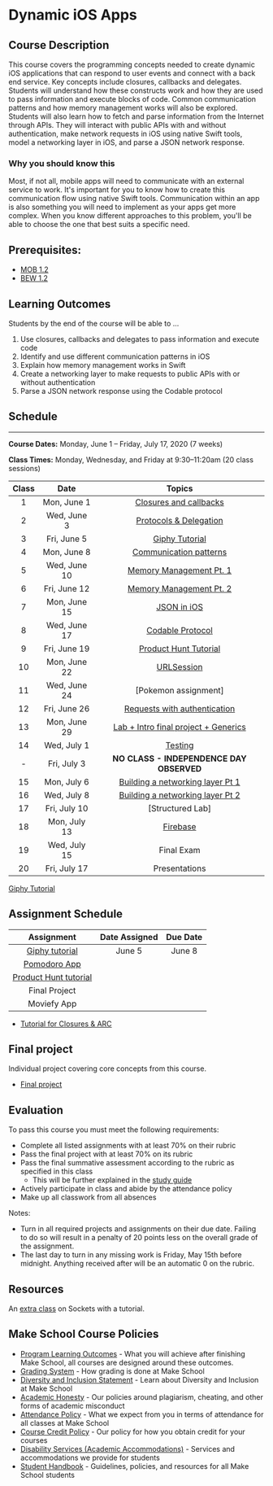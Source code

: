 # Dynamic iOS Apps

## Course Description

This course covers the programming concepts needed to create dynamic iOS applications that can respond to user events and connect with a back end service. Key concepts include closures, callbacks and delegates. Students will understand how these constructs work and how they are used to pass information and execute blocks of code. Common communication patterns and how memory management works will also be explored. Students will also learn how to fetch and parse information from the Internet through APIs. They will interact with public APIs with and without authentication, make network requests in iOS using native Swift tools, model a networking layer in iOS, and parse a JSON network response.

### Why you should know this

Most, if not all, mobile apps will need to communicate with an external service to work. It's important for you to know how to create this communication flow using native Swift tools. Communication within an app is also something you will need to implement as your apps get more complex. When you know different approaches to this problem, you'll be able to choose the one that best suits a specific need.

## Prerequisites:  

- [MOB 1.2](https://github.com/Make-School-Courses/MOB-1.2-Introduction-to-iOS-Development-in-Swift)
- [BEW 1.2]()

## Learning Outcomes

Students by the end of the course will be able to ...

1. Use closures, callbacks and delegates to pass information and execute code
1. Identify and use different communication patterns in iOS
1. Explain how memory management works in Swift
1. Create a networking layer to make requests to public APIs with or without authentication
1. Parse a JSON network response using the Codable protocol

## Schedule
---

**Course Dates:** Monday, June 1 – Friday, July 17, 2020 (7 weeks)

**Class Times:** Monday, Wednesday, and Friday at 9:30–11:20am (20 class sessions)

| Class |          Date          |                 Topics                  |
|:-----:|:----------------------:|:---------------------------------------:|
|  1 |  Mon, June 1               | [Closures and callbacks]               |
|  2 |  Wed, June 3               | [Protocols & Delegation]               |
|  3 |  Fri, June 5               | [Giphy Tutorial]                       |
|  4 |  Mon, June 8               | [Communication patterns]               |
|  5 |  Wed, June 10              | [Memory Management Pt. 1]              |
|  6 |  Fri, June 12              | [Memory Management Pt. 2]              |
|  7 |  Mon, June 15              | [JSON in iOS]                          |
|  8 |  Wed, June 17              | [Codable Protocol]                     |
|  9 |  Fri, June 19              | [Product Hunt Tutorial]                |
| 10 |  Mon, June 22              | [URLSession]                          |
| 11 |  Wed, June 24              | [Pokemon assignment]                   |
| 12 |  Fri, June 26              | [Requests with authentication]         |
| 13 |  Mon, June 29              | [Lab + Intro final project + Generics] |
| 14 |  Wed, July 1               | [Testing]                              |  
| -  |  Fri, July 3               | **NO CLASS - INDEPENDENCE DAY OBSERVED**|
| 15 |  Mon, July 6               | [Building a networking layer Pt 1]     |
| 16 |  Wed, July 8               | [Building a networking layer Pt 2]     |
| 17 |  Fri, July 10              | [Structured Lab]                       |
| 18 |  Mon, July 13              | [Firebase]                             |
| 19 |  Wed, July 15              | Final Exam                             |
| 20 |  Fri, July 17              | Presentations                          |


<!--
| Class |     Date     |                 Topics                  |  
|:-----:|:------------:|:---------------------------------------:|
|  1  |  Mon, Mar 30   | [Closures and callbacks]                |  
|  2  |  Wed, Apr 1    | [Protocols & Delegation]                |
|  3  |  Mon, Apr 6    | [Communication patterns]                |  
|  4  |  Wed, Apr 8    | [Memory Management]                     |
|  5  |  Mon, Apr 13   | [JSON in iOS]                           |              
|  6  |  Wed, Apr 15   | [URLSession]                            |
|  7  |  Mon, Apr 20   | [Requests with authentication]          |
|  8  |  Wed, Apr 22   | [Lab + Intro final project + Generics]  |
|  9  |  Mon, Apr 27   | [Testing]                               |
|  10 |  Wed, Apr 30   | [Building a networking layer Pt 1]      |       
|  11 |  Mon, May 4    | [Building a networking layer Pt 2]      |                  
|  12 |  Wed, May 6    | [Firebase]                              |                    
|  13 |  Mon, May 11   | Final Exam                              |                    
|  14 |  Wed, May 13   | Presentations                           |                     
-->

[Closures and callbacks]: Lessons/Lesson2/README.md
[Protocols & Delegation]: Lessons/Lesson3/README.md
[Communication patterns]: Lessons/Lesson4/README.md
[Memory Management Pt. 1]: Lessons/Lesson5/README.md
[Memory Management Pt. 2]: Lessons/Lesson5/README.md
[JSON in iOS]: Lessons/Lesson6/README.md
[Codable Protocol]: Lessons/Lesson6/README.md
[URLSession]: Lessons/Lesson7/README.md
[Requests with authentication]: Lessons/Lesson8/README.md
[Building a networking layer Pt 1]: Lessons/Lesson9/README.md
[Building a networking layer Pt 2]: Lessons/Lesson10/README.md
[Testing]: Lessons/Lesson12/README.md
[Lab + Intro final project + Generics]: Lessons/Lab/README.md
[Firebase]: Lessons/Lesson13/README.md
[Giphy Tutorial](https://www.makeschool.com/academy/track/giphy-search-for-ios-hrs)


## Assignment Schedule

|         Assignment             | Date Assigned |   Due Date   |
|:------------------------------:|:-------------:|:------------:|
| [Giphy tutorial]               |  June 5  | June 8  |
| [Pomodoro App]                 |    |   |
| [Product Hunt tutorial]        |    |   |
| Final Project                  |    |   |
| Moviefy App                    |    |   |

[Pomodoro App]:(https://github.com/amelinagzz/pom-starter)
[Giphy tutorial]:(https://www.makeschool.com/academy/track/giphy-search-for-ios-hrs)
[Product Hunt tutorial]:(https://www.makeschool.com/academy/track/product-hunt-api-tutorial)
[Moviefy App]:()
[Final project]:(Projects/FinalProject.md)

- [Tutorial for Closures & ARC](https://github.com/MakeSchool-Tutorials/Functions-Closures-and-ARC)

## Final project

Individual project covering core concepts from this course.
- [Final project](Projects/FinalProject.md)

## Evaluation

To pass this course you must meet the following requirements:

- Complete all listed assignments with at least 70% on their rubric
- Pass the final project with at least 70% on its rubric
- Pass the final summative assessment according to the rubric as specified in this class
    - This will be further explained in the [study guide](https://github.com/Make-School-Courses/MOB-1.3-Dynamic-iOS-Apps/blob/master/StudyGuide.md)
- Actively participate in class and abide by the attendance policy
- Make up all classwork from all absences

Notes:
- Turn in all required projects and assignments on their due date. Failing to do so will result in a penalty of 20 points less on the overall grade of the assignment.
- The last day to turn in any missing work is Friday, May 15th before midnight. Anything received after will be an automatic 0 on the rubric.

## Resources

An [extra class](Lessons/Lesson11.md) on Sockets with a tutorial.

## Make School Course Policies

- [Program Learning Outcomes](https://make.sc/program-learning-outcomes) - What you will achieve after finishing Make School, all courses are designed around these outcomes.
- [Grading System](https://make.sc/grading-system) - How grading is done at Make School
- [Diversity and Inclusion Statement](https://make.sc/diversity-and-inclusion-statement) - Learn about Diversity and Inclusion at Make School
- [Academic Honesty](https://make.sc/academic-honesty-policy) - Our policies around plagiarism, cheating, and other forms of academic misconduct
- [Attendance Policy](https://make.sc/attendance-policy) - What we expect from you in terms of attendance for all classes at Make School
- [Course Credit Policy](https://make.sc/course-credit-policy) - Our policy for how you obtain credit for your courses
- [Disability Services (Academic Accommodations)](https://make.sc/disability-services) - Services and accommodations we provide for students
- [Student Handbook](https://make.sc/student-handbook) - Guidelines, policies, and resources for all Make School students
